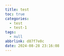 ```yaml
---
title: test
toc: true
categories:
  - test
  - test-1
tags:
  - null
abbrlink: d87f7e0c
date: 2024-08-28 23:16:08
---
```


